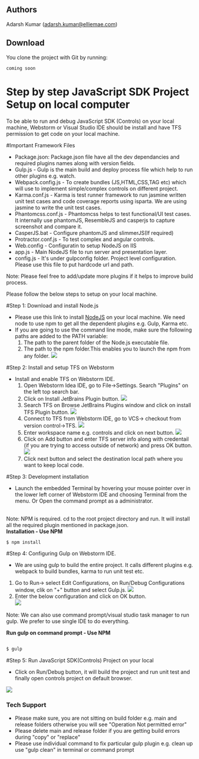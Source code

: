 
<html lang="en" class="is-copy-enabled">
  <head>
    <meta charset='utf-8'>
    <meta http-equiv="X-UA-Compatible" content="IE=edge">
    <meta http-equiv="Content-Language" content="en">
    <title>JavaScript SDK Project Setup</title>
  </head>

  <body>
  
<h2><a id="user-content-authors" class="anchor" href="#authors" aria-hidden="true"><span class="octicon octicon-link"></span></a>Authors</h2>

<p>Adarsh Kumar (<a href="mailto:adarsh.kumar@elliemae.com">adarsh.kumar@elliemae.com</a>)</p>

<h2><a id="user-content-download" class="anchor" href="#download" aria-hidden="true"><span class="octicon octicon-link"></span></a>Download</h2>

<p>You clone the project with Git by running:</p>

<pre><code>coming soon</code></pre>

# Step by step JavaScript SDK Project Setup on local computer

To be able to run and debug JavaScript SDK (Controls) on your local machine, Webstorm or Visual Studio IDE should be install and have TFS permission to get code on your local machine.

#Important Framework Files 

- Package.json: Package.json file have all the dev dependancies and required plugins names along with version fields.
- Gulp.js -  Gulp is the main build and deploy process file which help to run other plugins e.g. watch.
- Webpack.config.js  - To create bundles (JS,HTML,CSS,TAG etc) which will use to implement simple/complex controls on different project.
- Karma.conf.js - Karma is test runner framework to run jasmine written unit test cases and code coverage reports using isparta. We are using jasmine to write the unit test cases.
- Phantomcss.conf.js - Phantomcss helps to test functional/UI test cases. It internally use phantomJS, ResembleJS and casperjs to capture screenshot and compare it.
- CasperJS.bat - Configure phantomJS and slimmerJS(If required)
- Protractor.conf.js - To test complex and angular controls.
- Web.config - Configuratin to setup NodeJS on IIS
- app.js - Main NodeJS file to run server and presentation layer. 
- config.js - It's under gulpconfig folder. Project level configuration. Please use this file to put hardcode url and path.

Note: Please feel free to add/update more plugins if it helps to improve build process.
 
Please follow the below steps to setup on your local machine.

#Step 1: Download and install Node.js
 - Please use this link to install <a href="https://nodejs.org/">NodeJS</a> on your local machine. We need node to use npm to get all the dependent plugins e.g. Gulp, Karma etc.
 - If you are going to use the command line mode, make sure the following paths are added to the PATH variable:<br/>
    1. The path to the parent folder of the Node.js executable file.
    2. The path to the npm folder.This enables you to launch the npm from any folder.
    <img src="https://github.com/adars99/Controls_Setup/blob/master/images/Capture1.PNG"><br/>	
	
	
#Step 2: Install and setup TFS on Webstorm
 - Install and enable TFS on Webstorm IDE.
   1. Open Webstorm Idea IDE, go to File->Settings. Search "Plugins" on the left top search bar.
   2. Click on Install JetBrains Plugin button. 
   <img src="https://github.com/adars99/Controls_Setup/blob/master/images/Capture2.PNG"><br />
   3. Search TFS on Browse JetBrains Plugins window and click on install TFS Plugin button.
   <img src="https://github.com/adars99/Controls_Setup/blob/master/images/Capture3.PNG"><br />
   4. Connect to TFS from Webstorm IDE, go to VCS-> checkout from version control->TFS.
    <img src="https://github.com/adars99/Controls_Setup/blob/master/images/Capture4.PNG"><br/>
   5. Enter workspace name e.g. controls and click on next button.
	<img src="https://github.com/adars99/Controls_Setup/blob/master/images/Capture5.PNG"><br/>
   6. Click on Add button and enter TFS server info along with credentail (if you are trying to access outside of network) and press OK button.
	<img src="https://github.com/adars99/Controls_Setup/blob/master/images/Capture6.PNG"><br/>
   7. Click next button and select the destination local path where you want to keep local code.
	
#Step 3: Development installation
 - Launch the embedded Terminal by hovering your mouse pointer over in the lower left corner of Webstorm IDE and choosing Terminal from the menu.
 Or Open the command prompt as a administrator. 
<br/>
Note: NPM is required. cd to the root project directory and run. It will install all the required plugin mentioned in package.json.

 <br/>
<b>Installation - Use NPM</b>

```sh
$ npm install
```
#Step 4: Configuring Gulp on Webstorm  IDE.
 - We are using gulp to build the entire project. It calls different plugins e.g. webpack to build bundles, karma to run unit test etc. 
 1. Go to Run-> select Edit Configurations, on Run/Debug Configurations window, clik on "+" button and select Gulp.js.
	<img src="https://github.com/adars99/Controls_Setup/blob/master/images/Capture7.PNG"><br/>
 2. Enter the below configuration and click on OK button.	
	<img src="https://github.com/adars99/Controls_Setup/blob/master/images/Capture8.PNG"><br/>
	
Note: We can also use command prompt/visual studio task manager to run gulp. We prefer to use single IDE to do everything.
<br/>

<b>Run gulp on command prompt - Use NPM</b>
 	
```sh

$ gulp
```

#Step 5: Run JavaScript SDK(Controls) Project on your local

- Click on Run/Debug button, it will build the project and run unit test and finally open controls project on default browser.
 	
<img src="https://github.com/adars99/Controls_Setup/blob/master/images/Capture9.PNG"><br/>

### Tech Support

* Please make sure, you are not sitting on build folder e.g. main and release folders otherwise you will see "Operation Not permitted error"
* Please delete main and release folder if you are getting build errors during "copy" or "replace"
* Please use individual command to fix particular gulp plugin e.g. clean up use "gulp clean" in terminal or command prompt      
  </body>
</html>

